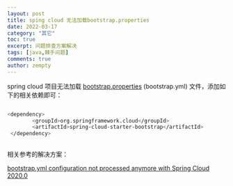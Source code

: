 ```yaml
---
layout: post
title: sping cloud 无法加载bootstrap.properties
date: 2022-03-17
category: "其它"
toc: true
excerpt: 问题排查方案解决
tags: [java,棘手问题]
comments: true
author: zempty
---
```


spring cloud 项目无法加载 [bootstrap.properties](http://bootstrap.properties) (bootstrap.yml) 文件，添加如下的相关依赖即可：

```bash

<dependency>
        <groupId>org.springframework.cloud</groupId>
        <artifactId>spring-cloud-starter-bootstrap</artifactId>
 </dependency>
 
```



相关参考的解决方案：

[bootstrap.yml configuration not processed anymore with Spring Cloud 2020.0](https://stackoverflow.com/questions/64994034/bootstrap-yml-configuration-not-processed-anymore-with-spring-cloud-2020-0)
